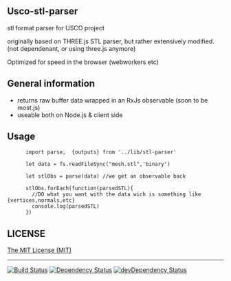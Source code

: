 ## Usco-stl-parser

stl format parser for USCO project

originally based on THREE.js STL parser, but rather extensively modified.
(not dependenant, or using three.js anymore)

Optimized for speed in the browser (webworkers etc)


## General information

  - returns raw buffer data wrapped in an RxJs observable (soon to be most.js)
  - useable both on Node.js & client side 


## Usage 

  
          import parse,  {outputs} from '../lib/stl-parser'

          let data = fs.readFileSync("mesh.stl",'binary')

          let stlObs = parse(data) //we get an observable back

          stlObs.forEach(function(parsedSTL){
            //DO what you want with the data wich is something like {vertices,normals,etc}
            console.log(parsedSTL) 
          })



## LICENSE

[The MIT License (MIT)](https://github.com/usco/usco-stl-parser/blob/master/LICENSE)

- - -

[![Build Status](https://travis-ci.org/usco/usco-stl-parser.svg?branch=master)](https://travis-ci.org/usco/usco-stl-parser)
[![Dependency Status](https://david-dm.org/usco/usco-stl-parser.svg)](https://david-dm.org/usco/usco-stl-parser)
[![devDependency Status](https://david-dm.org/usco/usco-stl-parser/dev-status.svg)](https://david-dm.org/usco/usco-stl-parser#info=devDependencies)